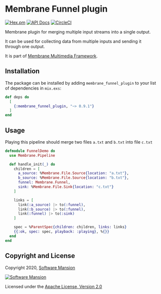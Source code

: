 # Membrane Funnel plugin

[![Hex.pm](https://img.shields.io/hexpm/v/membrane_funnel_plugin.svg)](https://hex.pm/packages/membrane_funnel_plugin)
[![API Docs](https://img.shields.io/badge/api-docs-yellow.svg?style=flat)](https://hexdocs.pm/membrane_funnel_plugin/)
[![CircleCI](https://circleci.com/gh/membraneframework/membrane_funnel_plugin.svg?style=svg)](https://circleci.com/gh/membraneframework/membrane_funnel_plugin)

Membrane plugin for merging multiple input streams into a single output.

It can be used for collecting data from multiple inputs and sending it through one output.

It is part of [Membrane Multimedia Framework](https://membraneframework.org).

## Installation

The package can be installed by adding `membrane_funnel_plugin` to your list of dependencies in `mix.exs`:

```elixir
def deps do
  [
	{:membrane_funnel_plugin, "~> 0.9.1"}
  ]
end
```

## Usage
Playing this pipeline should merge two files `a.txt` and `b.txt` into file `c.txt`

```elixir
defmodule FunnelDemo do
  use Membrane.Pipeline

  def handle_init(_) do
    children = [
      a_source: %Membrane.File.Source{location: "a.txt"},
      b_source: %Membrane.File.Source{location: "b.txt"},
      funnel: Membrane.Funnel,
      sink: %Membrane.File.Sink{location: "c.txt"}
    ]

    links = [
      link(:a_source) |> to(:funnel),
      link(:b_source) |> to(:funnel),
      link(:funnel) |> to(:sink)
    ]

    spec = %ParentSpec{children: children, links: links}
    {{:ok, spec: spec, playback: :playing}, %{}}
  end
end
```

## Copyright and License

Copyright 2020, [Software Mansion](https://swmansion.com/?utm_source=git&utm_medium=readme&utm_campaign=membrane_funnel_plugin)

[![Software Mansion](https://logo.swmansion.com/logo?color=white&variant=desktop&width=200&tag=membrane-github)](https://swmansion.com/?utm_source=git&utm_medium=readme&utm_campaign=membrane_funnel_plugin)

Licensed under the [Apache License, Version 2.0](LICENSE)
